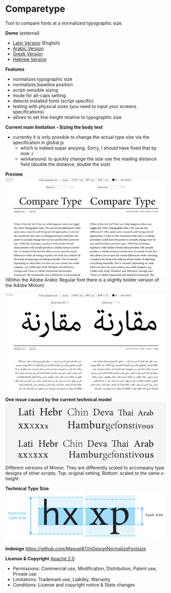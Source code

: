 # Comparetype

Tool to compare fonts at a normalized typographic size.
  
  
**Demo** (external)
- [Latin Version](http://vongebhardi.de/comparetype/github/) (English)
- [Arabic Version](http://vongebhardi.de/comparetype/github/arabic.html)
- [Greek Version](http://vongebhardi.de/comparetype/github/greek.html)
- [Hebrew Version](http://vongebhardi.de/comparetype/github/hebrew.html)
  
  
**Features**
- normalizes typographic size
- normalizes baseline position
- script-sensible sizing
- mode for all-caps setting
- detects installed fonts (script specific)
- testing with physical sizes (you need to input your screens specifications)
- allows to set line-height relative to typographic size
  
  
**Current main limitation - Sizing the body text**
- currently it is only possible to change the actual type size via the specification in global.js
  - which is indeed super anoying. Sorry, I should have fixed that by now :/
  - workaround: to quickly change the size use the reading distance field (double the distance, double the size)
  
  
**Preview**
![CompareType_Latin](README_media/CompareType_Latin.gif)
(Within the Adobe Arabic Regular font there is a slightly bolder version of the Adobe Minion)
  
![CompareType_Arabic](README_media/CompareType_Arabic.gif)
  
  
**One issue caused by the current technical model**
![Minion_scaled-Latin-to-match-other-scripts-typeface-metrics](README_media/Minion_scaled-Latin-to-match-other-scripts-typeface-metrics.png)
Different versions of Minion. They are differently scaled to accompany
type designs of other scripts; Top: original
setting; Bottom: scaled to the same x-height.
  
  
**Technical Type Size**
![Technical-Typesize](README_media/Technical-Typesize.png)

**Indesign**
https://github.com/Manuel87/InDesignNormalizeFontsize

**License & Copyright**
[Apache 2.0](https://github.com/Manuel87/Comparetype/blob/master/LICENSE.txt)
- Permissions: Commercial use, Modification, Distribution, Patent use, Private use
- Limitations: Trademark use, Liability, Warranty
- Conditions: License and copyright notice & State changes
